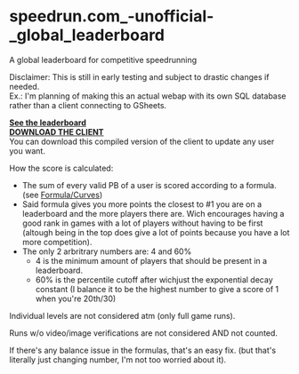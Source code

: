 # speedrun.com_-unofficial-_global_leaderboard
A global leaderboard for competitive speedrunning

Disclaimer: This is still in early testing and subject to drastic changes if needed.  
Ex.: I'm planning of making this an actual webap with its own SQL database rather than a client connecting to GSheets.


**[See the leaderboard](https://docs.google.com/spreadsheets/d/1KpMnCdzFHmfU0XDzUon5XviRis1MvlB5M6Y8fyIvcmo#gid=518408346)**  
**[DOWNLOAD THE CLIENT](https://github.com/Avasam/speedrun.com_-unofficial-_global_leaderboard/releases)**  
You can download this compiled version of the client to update any user you want.


How the score is calculated:
- The sum of every valid PB of a user is scored according to a formula. (see [Formula/Curves](https://docs.google.com/spreadsheets/d/1Wv63zu3YY7vAJAzWgZwL4rHE9esxxN0B8DztJgNyjiQ#gid=156937478))
- Said formula gives you more points the closest to #1 you are on a leaderboard and the more players there are. Wich encourages having a good rank in games with a lot of players without having to be first (altough being in the top does give a lot of points because you have a lot more competition).
- The only 2 arbritrary numbers are: 4 and 60%
    - 4 is the minimum amount of players that should be present in a leaderboard.
	- 60% is the percentile cutoff after wichjust the exponential decay constant (I balance it to be the highest number to give a score of 1 when you're 20th/30)

Individual levels are not considered atm (only full game runs).

Runs w/o video/image verifications are not considered AND not counted.

If there's any balance issue in the formulas, that's an easy fix. (but that's literally just changing number, I'm not too worried about it).
